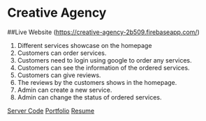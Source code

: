# Creative Agency

##Live Website (https://creative-agency-2b509.firebaseapp.com/)

1. Different services showcase on the homepage
2. Customers can order services.
3. Customers need to login using google to order any services.
4. Customers can see the information of the ordered services.
5. Customers can give reviews.
6. The reviews by the customers shows in the homepage.
7. Admin can create a new service.
8. Admin can change the status of ordered services.

[Server Code][server]
[Portfolio][portfolio]
[Resume][resume]

[server]: https://github.com/nuralam376/creative-agency-server
[portfolio]: https://nur-a-alam.me/
[resume]: https://drive.google.com/file/d/1JUzoOcAMR58wOuVWR4SZVVl4rrk3_UYb/view
